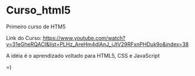 # Curso_html5
Primeiro curso de HTM5

Link do Curso: https://www.youtube.com/watch?v=31eGheRQACI&list=PLHz_AreHm4dlAnJ_jJtV29RFxnPHDuk9o&index=38

A idéia é o aprendizado voltado para HTML5, CSS e JavaScript

=)